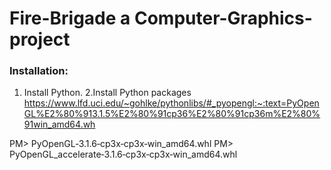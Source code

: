 # Fire-Brigade a Computer-Graphics-project

### Installation:

1. Install Python.
2.Install Python packages 
https://www.lfd.uci.edu/~gohlke/pythonlibs/#_pyopengl:~:text=PyOpenGL%E2%80%913.1.5%E2%80%91cp36%E2%80%91cp36m%E2%80%91win_amd64.wh

  PM>  PyOpenGL‑3.1.6‑cp3x‑cp3x‑win_amd64.whl
PM> PyOpenGL_accelerate‑3.1.6‑cp3x‑cp3x‑win_amd64.whl


